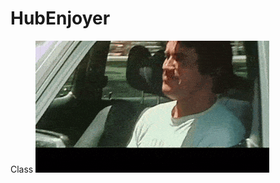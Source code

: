 # HubEnjoyer
Class
![schwarzenegger-smile.gif](https://github.com/HubEnjoyer228/HubEnjoyer/blob/main/schwarzenegger-smile.gif)
